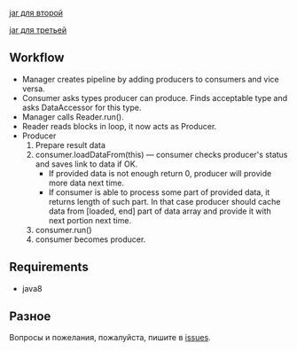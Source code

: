 
[jar для второй](https://drive.google.com/open?id=1enFfHAl7KUx4K1PzqRLcS9pBKdzfvK_6) 

[jar для третьей](https://drive.google.com/open?id=1rdsRSw4cQU8vrSoTZ9LZ3BWSKoQcNioE)

## Workflow

- Manager creates pipeline by adding producers to consumers and vice versa.
- Consumer asks types producer can produce. 
Finds acceptable type and asks DataAccessor for this type.
- Manager calls Reader.run().
- Reader reads blocks in loop, it now acts as Producer.
- Producer
   1. Prepare result data
   2. consumer.loadDataFrom(this) &mdash; 
   consumer checks producer's status and saves link to data if OK.
      - If provided data is not enough return 0, producer will provide more data next time.
      - If consumer is able to process some part of provided data, 
      it returns length of such part. In that case producer should cache 
      data from \[loaded, end\] part of data array and provide it with next portion next time. 
   3. consumer.run()
   4. consumer becomes producer.

## Requirements

- java8

## Разное

Вопросы и пожелания, пожалуйста, пишите в [issues](https://github.com/kystyn/java/issues).

